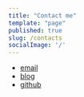 ```yaml
---
title: "Contact me"
template: "page"
published: true
slug: /contacts
socialImage: '/'
---
```


- [email](mailto:root@yceffort.kr)
- [blog](https://yceffort.kr)
- [github](https://github.com/yceffort)
